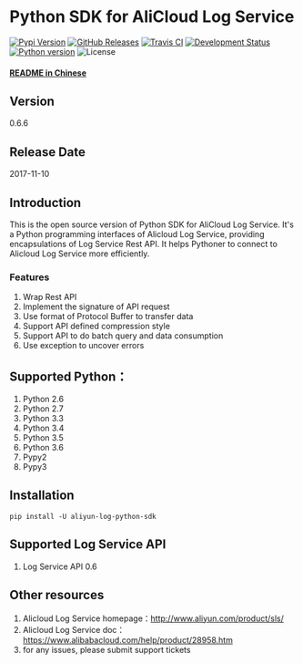 # Python SDK for AliCloud Log Service

[![Pypi Version](https://badge.fury.io/py/aliyun-log-python-sdk.svg)](https://badge.fury.io/py/aliyun-log-python-sdk)
[![GitHub Releases](https://img.shields.io/github/tag/aliyun/aliyun-log-python-sdk.svg?label=github+release)](https://github.com/aliyun/aliyun-log-python-sdk/releases)
[![Travis CI](https://travis-ci.org/aliyun/aliyun-log-python-sdk.svg?branch=master)](https://travis-ci.org/aliyun/aliyun-log-python-sdk)
[![Development Status](https://img.shields.io/pypi/status/aliyun-log-python-sdk.svg)](https://pypi.python.org/pypi/aliyun-log-python-sdk/)
[![Python version](https://img.shields.io/pypi/pyversions/aliyun-log-python-sdk.svg)](https://pypi.python.org/pypi/aliyun-log-python-sdk/)
![License](https://img.shields.io/pypi/l/aliyun-log-python-sdk.svg)

#### [README in Chinese](https://github.com/aliyun/aliyun-log-python-sdk/blob/master/README_CN.md)

## Version

0.6.6

## Release Date

2017-11-10

## Introduction

This is the open source version of Python SDK for AliCloud Log Service. It's a Python programming interfaces of Alicloud
Log Service, providing encapsulations of Log Service Rest API. It helps Pythoner to connect to Alicloud Log Service more
efficiently.

### Features
1. Wrap Rest API
2. Implement the signature of API request
3. Use format of Protocol Buffer to transfer data
4. Support API defined compression style
5. Support API to do batch query and data consumption
6. Use exception to uncover errors

## Supported Python：

1. Python 2.6
2. Python 2.7
3. Python 3.3
4. Python 3.4
5. Python 3.5
6. Python 3.6
7. Pypy2
8. Pypy3


## Installation
```shell
pip install -U aliyun-log-python-sdk
```

## Supported Log Service API
1. Log Service API 0.6

## Other resources

1. Alicloud Log Service homepage：http://www.aliyun.com/product/sls/
2. Alicloud Log Service doc：https://www.alibabacloud.com/help/product/28958.htm
3. for any issues, please submit support tickets
